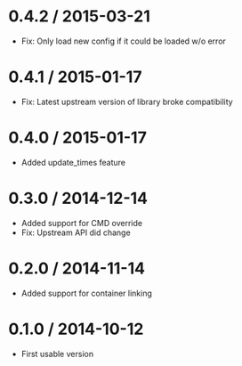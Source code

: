 
0.4.2 / 2015-03-21
==================

  * Fix: Only load new config if it could be loaded w/o error

0.4.1 / 2015-01-17
==================

  * Fix: Latest upstream version of library broke compatibility

0.4.0 / 2015-01-17
==================

  * Added update_times feature

0.3.0 / 2014-12-14
==================

  * Added support for CMD override
  * Fix: Upstream API did change

0.2.0 / 2014-11-14
==================

  * Added support for container linking

0.1.0 / 2014-10-12
==================

  * First usable version

